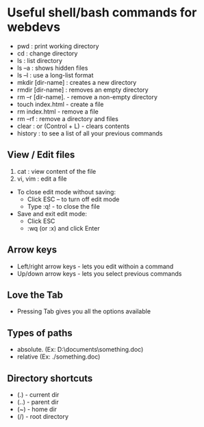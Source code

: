 # Useful shell/bash commands for webdevs

- pwd : print working directory
- cd : change directory
- ls : list directory
- ls –a : shows hidden files
- ls –l : use a long-list format
- mkdir [dir-name] : creates a new directory
- rmdir [dir-name] : removes an empty directory
- rm –r [dir-name]. - remove a non-empty directory
- touch index.html - create a file
- rm index.html - remove a file
- rm –rf : remove a directory and files
- clear : or (Control + L) - clears contents
- history : to see a list of all your previous commands

## View / Edit files

1. cat <file-name> : view content of the file
2. vi, vim <file-name> : edit a file

- To close edit mode without saving:
  - Click ESC – to turn off edit mode
  - Type :q! - to close the file
- Save and exit edit mode:
  - Click ESC
  - :wq (or :x) and click Enter

## Arrow keys

- Left/right arrow keys - lets you edit withoin a command
- Up/down arrow keys - lets you select previous commands

## Love the Tab

- Pressing Tab gives you all the options available

## Types of paths

- absolute. (Ex: D:\documents\something.doc)
- relative (Ex: ./something.doc)

## Directory shortcuts

- (.) - current dir
- (..) - parent dir
- (~) - home dir
- (/) - root directory
